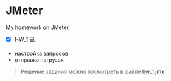 # JMeter
My homework on JMeter.

- [X] HW_1 :computer:

+ настройка запросов
+ отправка нагрузок

>Решение задания можно посмотреть в файле
<a href="HW/HW_1/hw_1.jmx">hw_1.jmx</a>
